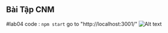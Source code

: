 ## Bài Tập CNM 
#lab04
code : `npm start` go to "http://localhost:3001/"
![Alt text](https://i.imgur.com/LFAYNjA.png)
 


